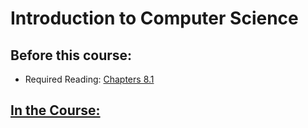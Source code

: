 # Introduction to Computer Science

## Before this course:
* Required Reading:  <a href=../Resources/Python编程导论.pdf>Chapters 8.1</a>



## [In the Course:](https://www.youtube.com/watch?v=nykOeWgQcHM&list=PLUl4u3cNGP63WbdFxL8giv4yhgdMGaZNA&index=8&ab_channel=MITOpenCourseWare) 

